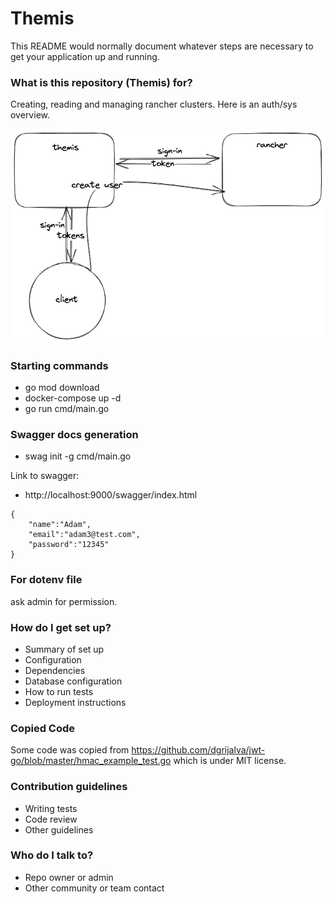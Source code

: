 # Themis #

This README would normally document whatever steps are necessary to get your application up and running.

### What is this repository (Themis) for? ###

Creating, reading and managing rancher clusters. Here is an auth/sys overview.

![Overview of System](themis.png)

### Starting commands ###
* go mod download
* docker-compose up -d 
* go run cmd/main.go

### Swagger docs generation ###
* swag init -g cmd/main.go

Link to swagger:
* http://localhost:9000/swagger/index.html 



```
{
    "name":"Adam",
    "email":"adam3@test.com",
    "password":"12345"
}
```

### For dotenv file ###
ask admin for permission. 

### How do I get set up? ###
* Summary of set up
* Configuration
* Dependencies
* Database configuration
* How to run tests
* Deployment instructions

### Copied Code ###

Some code was copied from https://github.com/dgrijalva/jwt-go/blob/master/hmac_example_test.go which is under MIT license.

### Contribution guidelines ###

* Writing tests
* Code review
* Other guidelines

### Who do I talk to? ###

* Repo owner or admin
* Other community or team contact